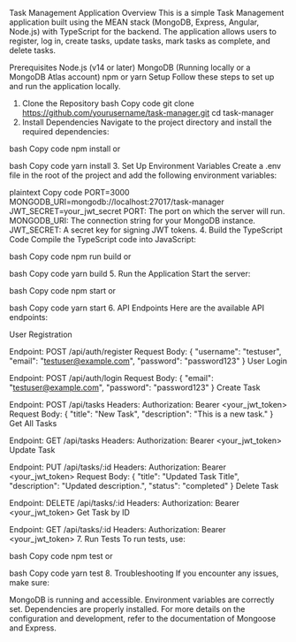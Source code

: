 Task Management Application
Overview
This is a simple Task Management application built using the MEAN stack (MongoDB, Express, Angular, Node.js) with TypeScript for the backend. The application allows users to register, log in, create tasks, update tasks, mark tasks as complete, and delete tasks.

Prerequisites
Node.js (v14 or later)
MongoDB (Running locally or a MongoDB Atlas account)
npm or yarn
Setup
Follow these steps to set up and run the application locally.

1. Clone the Repository
bash
Copy code
git clone https://github.com/yourusername/task-manager.git
cd task-manager
2. Install Dependencies
Navigate to the project directory and install the required dependencies:

bash
Copy code
npm install
or

bash
Copy code
yarn install
3. Set Up Environment Variables
Create a .env file in the root of the project and add the following environment variables:

plaintext
Copy code
PORT=3000
MONGODB_URI=mongodb://localhost:27017/task-manager
JWT_SECRET=your_jwt_secret
PORT: The port on which the server will run.
MONGODB_URI: The connection string for your MongoDB instance.
JWT_SECRET: A secret key for signing JWT tokens.
4. Build the TypeScript Code
Compile the TypeScript code into JavaScript:

bash
Copy code
npm run build
or

bash
Copy code
yarn build
5. Run the Application
Start the server:

bash
Copy code
npm start
or

bash
Copy code
yarn start
6. API Endpoints
Here are the available API endpoints:

User Registration

Endpoint: POST /api/auth/register
Request Body: { "username": "testuser", "email": "testuser@example.com", "password": "password123" }
User Login

Endpoint: POST /api/auth/login
Request Body: { "email": "testuser@example.com", "password": "password123" }
Create Task

Endpoint: POST /api/tasks
Headers: Authorization: Bearer <your_jwt_token>
Request Body: { "title": "New Task", "description": "This is a new task." }
Get All Tasks

Endpoint: GET /api/tasks
Headers: Authorization: Bearer <your_jwt_token>
Update Task

Endpoint: PUT /api/tasks/:id
Headers: Authorization: Bearer <your_jwt_token>
Request Body: { "title": "Updated Task Title", "description": "Updated description.", "status": "completed" }
Delete Task

Endpoint: DELETE /api/tasks/:id
Headers: Authorization: Bearer <your_jwt_token>
Get Task by ID

Endpoint: GET /api/tasks/:id
Headers: Authorization: Bearer <your_jwt_token>
7. Run Tests
To run tests, use:

bash
Copy code
npm test
or

bash
Copy code
yarn test
8. Troubleshooting
If you encounter any issues, make sure:

MongoDB is running and accessible.
Environment variables are correctly set.
Dependencies are properly installed.
For more details on the configuration and development, refer to the documentation of Mongoose and Express.

